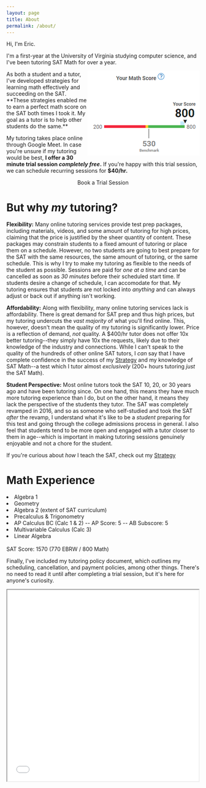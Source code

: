 ```yaml
---
layout: page
title: About
permalink: /about/
---
```


<!-- Required for booking embed -->
<script>
  (function (C, A, L) {
    let p = function (a, ar) {
      a.q.push(ar);
    };
    let d = C.document;
    C.Cal =
      C.Cal ||
      function () {
        let cal = C.Cal;
        let ar = arguments;
        if (!cal.loaded) {
          cal.ns = {};
          cal.q = cal.q || [];
          d.head.appendChild(d.createElement("script")).src = A;
          cal.loaded = true;
        }
        if (ar[0] === L) {
          const api = function () {
            p(api, arguments);
          };
          const namespace = ar[1];
          api.q = api.q || [];
          typeof namespace === "string" ? (cal.ns[namespace] = api) && p(api, ar) : p(cal, ar);
          return;
        }
        p(cal, ar);
      };
    })(window, "https://cal.com/embed.js", "init");
    Cal("init")
  </script>

Hi, I'm Eric.

I'm a first-year at the University of Virginia studying computer science, and I've been tutoring SAT Math for over a year. 

<img src="/images/score.jpg" align="right">
As both a student and a tutor, I've developed strategies for learning math effectively and succeeding on the SAT. **These strategies enabled me to earn a perfect math score on the SAT both times I took it. My goal as a tutor is to help other students do the same.**

  
My tutoring takes place online through Google Meet. In case you're unsure if my tutoring would be best, **I offer a 30 minute trial session *completely free*.** If you're happy with this trial session, we can schedule recurring sessions for **$40/hr.**

<div align="center" style="margin-bottom: 25px">
<a data-cal-link="ericwolpert/trial" class="button button--large section-button">Book a Trial Session</a>
</div>

<h1>But why <i>my</i> tutoring?</h1>

**Flexibility:** Many online tutoring services provide test prep packages, including materials, videos, and some amount of tutoring for high prices, claiming that the price is justified by the sheer quantity of content. These packages may constrain students to a fixed amount of tutoring or place them on a schedule. However, no two students are going to best prepare for the SAT with the same resources, the same amount of tutoring, or the same schedule. This is why I try to make my tutoring as flexible to the needs of the student as possible. Sessions are paid for *one at a time* and can be cancelled as soon as *30 minutes* before their scheduled start time. If students desire a change of schedule, I can accomodate for that. My tutoring ensures that students are not locked into *anything* and can always adjust or back out if anything isn't working.

**Affordability:** Along with flexibility, many online tutoring services lack is affordability. There is great demand for SAT prep and thus high prices, but my tutoring undercuts the *vast majority* of what you'll find online. This, however, doesn't mean the quality of my tutoring is significantly lower. Price is a reflection of demand, *not* quality. A $400/hr tutor does not offer 10x better tutoring--they simply have 10x the requests, likely due to their knowledge of the industry and connections. While I can't speak to the quality of the hundreds of other online SAT tutors, I *can* say that I have complete confidence in the success of my [Strategy](https://learnsatmath.com/strategy/) and my knowledge of SAT Math--a test which I tutor almost *exclusively* (200+ hours tutoring *just* the SAT Math).

**Student Perspective:** Most online tutors took the SAT 10, 20, or 30 years ago and have been tutoring since. On one hand, this means they have much more tutoring experience than I do, but on the other hand, it means they lack the perspective of the students they tutor. The SAT was completely revamped in 2016, and so as someone who self-studied and took the SAT *after* the revamp, I understand what it's like to be a *student* preparing for this test and going through the college admissions process in general. I also feel that students tend to be more open and engaged with a tutor closer to them in age--which is important in making tutoring sessions genuinely enjoyable and not a chore for the student.

If you're curious about *how* I teach the SAT, check out my [Strategy](https://learnsatmath.com/strategy/)

<h1>Math Experience</h1>
<li>Algebra 1</li>
<li>Geometry</li>
<li>Algebra 2 (extent of SAT curriculum)</li>
<li>Precalculus & Trigonometry</li>
<li>AP Calculus BC (Calc 1 & 2) -- AP Score: 5 -- AB Subscore: 5</li>
<li>Multivariable Calculus (Calc 3)</li>
<li>Linear Algebra</li>
<br>
SAT Score: 1570 (770 EBRW / 800 Math)

Finally, I've included my tutoring policy document, which outlines my scheduling, cancellation, and payment policies, among other things. There's no need to read it until after completing a trial session, but it's here for anyone's curiosity.

<iframe src="/images/policy.pdf" height="500" width="500"></iframe>

<!--
<div class="gallery-box">
  <div class="gallery">
    <img src="/images/100.jpg" loading="lazy">
    <img src="/images/105.jpg" loading="lazy">
    <img src="/images/103.jpg" loading="lazy">
  </div>
  <em>Gallery / <a href="https://unsplash.com/" target="_blank">Unsplash</a></em>
</div>
-->